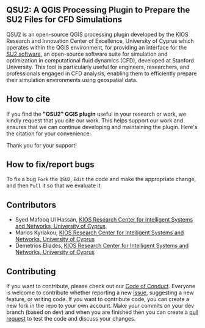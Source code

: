 ## QSU2: A QGIS Processing Plugin to Prepare the SU2 Files for CFD Simulations

QSU2 is an open-source QGIS processing plugin developed by the KIOS Research and Innovation Center of Excellence, University of Cyprus which operates within the QGIS environment, for providing an interface for the [SU2 software](https://su2code.github.io/),  an open-source software suite for simulation and optimization in computational fluid dynamics (CFD), developed at Stanford University. This tool is particularly useful for engineers, researchers, and professionals engaged in CFD analysis, enabling them to efficiently prepare their simulation environments using geospatial data.

## How to cite 

If you find the **"QSU2" QGIS plugin** useful in your research or work, we kindly request that you cite our work. This 
helps support our work and ensures that we can continue developing and maintaining the plugin. Here's the citation for your convenience:

Thank you for your support!

## How to fix/report bugs

To fix a bug `Fork` the `QSU2`, `Edit` the code and make the appropriate change, and then `Pull` it so that we evaluate 
it.

## Contributors
* Syed Mafooq Ul Hassan, [KIOS Research Center for Intelligent Systems and Networks, University of Cyprus](http://www.kios.ucy.ac.cy/)
* Marios Kyriakou, [KIOS Research Center for Intelligent Systems and Networks, University of Cyprus](http://www.kios.ucy.ac.cy/)
* Demetrios Eliades, [KIOS Research Center for Intelligent Systems and Networks, University of Cyprus](http://www.kios.ucy.ac.cy/)

## Contributing
If you want to contribute, please check out our [Code of Conduct](https://github.com/KIOS-Research/QSU2/CODE_OF_CONDUCT.md). Everyone is welcome to contribute whether reporting a new [issue](https://github.com/KIOS-Research/QSU2/issues), suggesting a new feature, or writing code. If you want to contribute code, you can create a new fork in the repo to your own account. Make your commits on your dev branch (based on dev) and when you are finished then you can create a [pull request](https://github.com/KIOS-Research/QSU2/pulls) to test the code and discuss your changes.